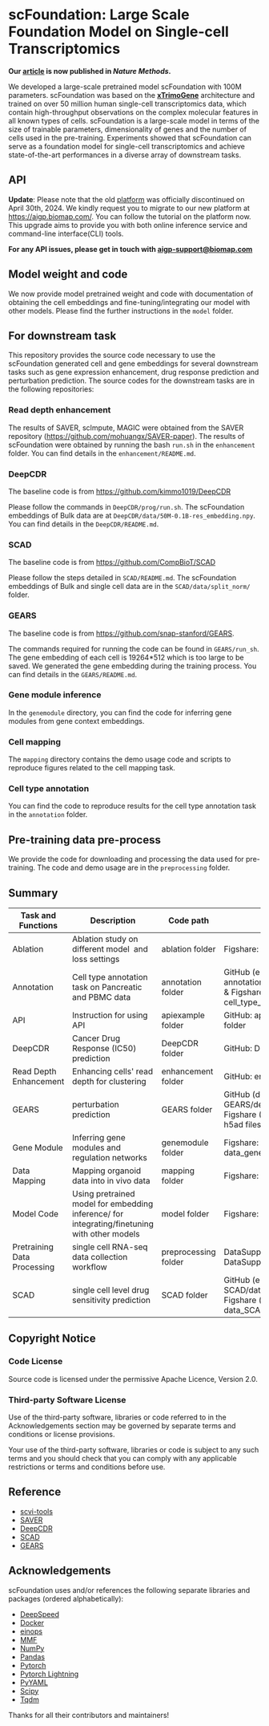 # scFoundation: Large Scale Foundation Model on Single-cell Transcriptomics

**Our [article](https://www.nature.com/articles/s41592-024-02305-7) is now published in *Nature Methods*.**

We developed a large-scale pretrained model scFoundation with 100M parameters. scFoundation was based on the **[xTrimoGene](https://proceedings.neurips.cc/paper_files/paper/2023/hash/db68f1c25678f72561ab7c97ce15d912-Abstract-Conference.html)** architecture and trained on over 50 million human single-cell transcriptomics data, which contain high-throughput observations on the complex molecular features in all known types of cells. scFoundation is a large-scale model in terms of the size of trainable parameters, dimensionality of genes and the number of cells used in the pre-training. Experiments showed that scFoundation can serve as a foundation model for single-cell transcriptomics and achieve state-of-the-art performances in a diverse array of downstream tasks.

## API
**Update**: Please note that the old [platform](https://api.biomap.com/xTrimoGene/apply) was officially discontinued on April 30th, 2024. We kindly request you to migrate to our new platform at https://aigp.biomap.com/. You can follow the tutorial on the platform now. This upgrade aims to provide you with both online inference service and command-line interface(CLI) tools.

**For any API issues, please get in touch with aigp-support@biomap.com**

## Model weight and code
We now provide model pretrained weight and code with documentation of obtaining the cell embeddings and fine-tuning/integrating our model with other models. Please find the further instructions in the `model` folder.


## For downstream task
This repository provides the source code necessary to use the scFoundation generated cell and gene embeddings for several downstream tasks such as gene expression enhancement, drug response prediction and perturbation prediction. The source codes for the downstream tasks are in the following repositories:

### Read depth enhancement
The results of SAVER, scImpute, MAGIC were obtained from the SAVER repository (https://github.com/mohuangx/SAVER-paper). The results of scFoundation were obtained by running the bash `run.sh` in the `enhancement` folder. You can find details in the `enhancement/README.md`.

### DeepCDR
The baseline code is from https://github.com/kimmo1019/DeepCDR

Please follow the commands in `DeepCDR/prog/run.sh`. The scFoundation embeddings of Bulk data are at `DeepCDR/data/50M-0.1B-res_embedding.npy`. You can find details in the `DeepCDR/README.md`.

### SCAD
The baseline code is from https://github.com/CompBioT/SCAD

Please follow the steps detailed in `SCAD/README.md`. The scFoundation embeddings of Bulk and single cell data are in the `SCAD/data/split_norm/` folder.

### GEARS
The baseline code is from https://github.com/snap-stanford/GEARS.

The commands required for running the code can be found in  `GEARS/run_sh`. The gene embedding of each cell is 19264*512 which is too large to be saved. We generated the gene embedding during the training process. You can find details in the `GEARS/README.md`.

### Gene module inference
In the `genemodule` directory, you can find the code for inferring gene modules from gene context embeddings.

### Cell mapping
The `mapping` directory contains the demo usage code and scripts to reproduce figures related to the cell mapping task.

### Cell type annotation
You can find the code to reproduce results for the cell type annotation task in the `annotation` folder.

## Pre-training data pre-process
We provide the code for downloading and processing the data used for pre-training. The code and demo usage are in the `preprocessing` folder.

## Summary

| Task and Functions          | Description                                                                                  | Code path            | Data path                                                                                                                                |
| --------------------------- | -------------------------------------------------------------------------------------------- | -------------------- | ---------------------------------------------------------------------------------------------------------------------------------------- |
| Ablation                    | Ablation study on different model  and loss settings                                         | ablation folder      | Figshare: data_ablation.zip                                                                                                              |
| Annotation                  | Cell type annotation task on Pancreatic and PBMC data                                        | annotation folder    | GitHub (embeddings): annotation/annotation_data.zip & Figshare (raw data): cell_type_rawdata.zip                                         |
| API                         | Instruction for using API                                                                    | apiexample folder    | GitHub: apiexample/data/ folder                                                                                                          |
| DeepCDR                     | Cancer Drug Response (IC50) prediction                                                       | DeepCDR folder       | GitHub: DeepCDR/data/ folder                                                                                                             |
| Read Depth Enhancement      | Enhancing cells' read depth for clustering                                                   | enhancement folder   | GitHub: enhancement folder                                                                                                               |
| GEARS                       | perturbation prediction                                                                      | GEARS folder         | GitHub (demo data): GEARS/demo/data/ folder & Figshare (Experiment data): all h5ad files |
| Gene Module                 | Inferring gene modules and regulation networks                                               | genemodule folder    | Figshare: data_genemodule.zip                                                                                                            |
| Data Mapping                | Mapping organoid data into in vivo data                                                      | mapping folder       | Figshare: data_mapping.zip                                                                                                               |
| Model Code                  | Using pretrained model for embedding inference/ for integrating/finetuning with other models | model folder         | Figshare: model_example.zip                                                                                                              |
| Pretraining Data Processing | single cell RNA-seq data collection workflow                                                 | preprocessing folder | DataSupplement1.xlsx and DataSupplement2.xlsx                                                                                            |
| SCAD                        | single cell level drug sensitivity prediction                                                | SCAD folder          | GitHub (embeddings): SCAD/data/split_norm Figshare (raw exp. Data): data_SCAD_split_norm.zip                                             |

## Copyright Notice
### Code License

Source code is licensed under the permissive Apache Licence, Version 2.0.

### Third-party Software License

Use of the third-party software, libraries or code referred to in the Acknowledgements section may be governed by separate terms and conditions or license provisions.

Your use of the third-party software, libraries or code is subject to any such terms and you should check that you can comply with any applicable restrictions or terms and conditions before use.

## Reference

- [scvi-tools](https://github.com/scverse/scvi-tools)
- [SAVER](https://github.com/mohuangx/SAVER)
- [DeepCDR](https://github.com/kimmo1019/DeepCDR)
- [SCAD](https://github.com/CompBioT/SCAD)
- [GEARS](https://github.com/snap-stanford/GEARS)

## Acknowledgements

scFoundation uses and/or references the following separate libraries and packages (ordered alphabetically):

- [DeepSpeed](https://github.com/microsoft/DeepSpeed)
- [Docker](https://www.docker.com/)
- [einops](https://github.com/arogozhnikov/einops)
- [MMF](https://github.com/facebookresearch/mmf)
- [NumPy](https://numpy.org/)
- [Pandas](https://pandas.pydata.org/)
- [Pytorch](https://pytorch.org/)
- [Pytorch Lightning](https://www.pytorchlightning.ai)
- [PyYAML](https://pyyaml.org)
- [Scipy](https://scipy.org/)
- [Tqdm](https://github.com/tqdm/tqdm)

Thanks for all their contributors and maintainers!
